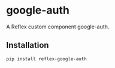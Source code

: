 # google-auth

A Reflex custom component google-auth.

## Installation

```bash
pip install reflex-google-auth
```